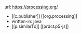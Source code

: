 
url: https://processing.org/
- [[c.publisher]] [[org.processing]]
- written-in: java
- [[p.similarTo]] [[prdct.p5-js]]